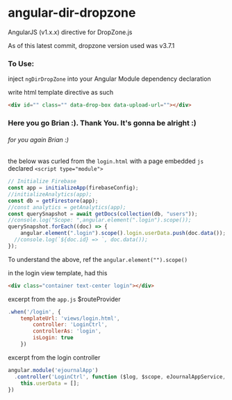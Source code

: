 # angular-dir-dropzone
AngularJS (v1.x.x) directive for DropZone.js

As of this latest commit, dropzone version used was v3.7.1

### To Use:

inject ```ngDirDropZone``` into your Angular Module dependency declaration

write html template directive as such

```html
<div id="" class="" data-drop-box data-upload-url=""></div>
```

### Here you go Brian :). Thank You. It's gonna be alright :)

###### for you again Brian :)

the below was curled from the ```login.html``` with a page embedded ```js``` declared ```<script type="module">```
```js
// Initialize Firebase
const app = initializeApp(firebaseConfig);
//initializeAnalytics(app);
const db = getFirestore(app);
//const analytics = getAnalytics(app);
const querySnapshot = await getDocs(collection(db, "users"));
//console.log("Scope: ",angular.element(".login").scope());
querySnapshot.forEach((doc) => {
    angular.element(".login").scope().login.userData.push(doc.data());
  //console.log(`${doc.id} => `, doc.data());
});
```
To understand the above, ref the ```angular.element("").scope()```

in the login view template, had this
```html
<div class="container text-center login"></div>
```
excerpt from the ```app.js``` $routeProvider
```js
.when('/login', {
    templateUrl: 'views/login.html',
        controller: 'LoginCtrl',
        controllerAs: 'login',
        isLogin: true
    })
```
excerpt from the login controller
```js
angular.module('ejournalApp')
  .controller('LoginCtrl', function ($log, $scope, eJournalAppService, $rootScope) {
    this.userData = [];
})
```
